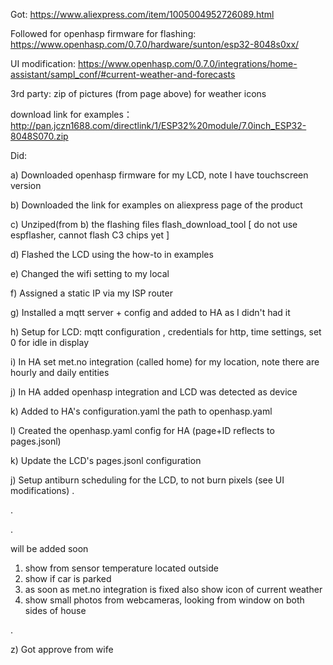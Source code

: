Got: https://www.aliexpress.com/item/1005004952726089.html

Followed for openhasp firmware for flashing:
https://www.openhasp.com/0.7.0/hardware/sunton/esp32-8048s0xx/

UI modification:
https://www.openhasp.com/0.7.0/integrations/home-assistant/sampl_conf/#current-weather-and-forecasts

3rd party: zip of pictures (from page above) for weather icons

download link for examples：
http://pan.jczn1688.com/directlink/1/ESP32%20module/7.0inch_ESP32-8048S070.zip

Did:

a) Downloaded openhasp firmware for my LCD, note I have touchscreen version

b) Downloaded the link for examples on aliexpress page of the product

c) Unziped(from b) the flashing files flash_download_tool  [ do not use espflasher, cannot flash C3 chips yet ]

d) Flashed the LCD using the how-to in examples

e) Changed the wifi setting to my local

f) Assigned a static IP via my ISP router

g) Installed a mqtt server + config and added to HA as I didn't had it

h) Setup for LCD: mqtt configuration , credentials for http, time settings, set 0 for idle in display

i) In HA set met.no integration (called home) for my location, note there are hourly and daily entities

j) In HA added openhasp integration and LCD was detected as device

k) Added to HA's configuration.yaml the path to openhasp.yaml

l) Created the openhasp.yaml config for HA (page+ID reflects to pages.jsonl)

k) Update the LCD's pages.jsonl configuration

j) Setup antiburn scheduling for the LCD, to not burn pixels (see UI modifications)
.

.

.

will be added soon
1) show from sensor temperature located outside
2) show if car is parked
3) as soon as met.no integration is fixed also show icon of current weather
4) show small photos from webcameras, looking from window on both sides of house

.

z) Got approve from wife


